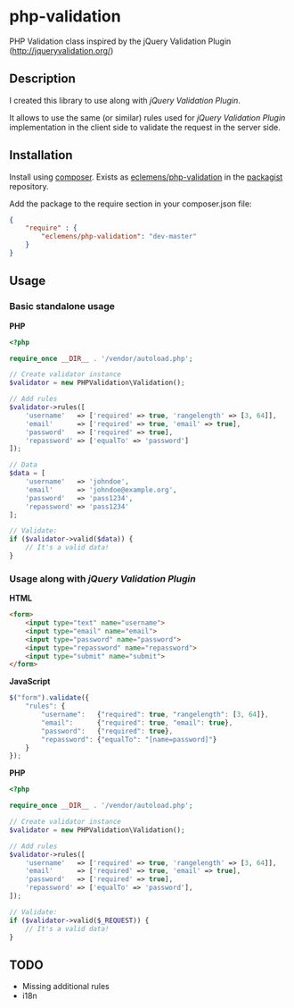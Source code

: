 # php-validation
PHP Validation class inspired by the jQuery Validation Plugin (http://jqueryvalidation.org/)

Description
------------

I created this library to use along with *jQuery Validation Plugin*.

It allows to use the same (or similar) rules used for *jQuery Validation Plugin* implementation in the client side to validate the request in the server side.

Installation
------------

Install using [composer](http://getcomposer.org/). Exists as
[eclemens/php-validation](https://packagist.org/packages/eclemens/php-validation)
in the [packagist](https://packagist.org/) repository.

Add the package to the require section in your composer.json file:

```json
{
    "require" : {
        "eclemens/php-validation": "dev-master"
    }
}
```

Usage
-----

### Basic standalone usage

**PHP**
```php
<?php

require_once __DIR__ . '/vendor/autoload.php';

// Create validator instance
$validator = new PHPValidation\Validation();

// Add rules
$validator->rules([
    'username'   => ['required' => true, 'rangelength' => [3, 64]],
    'email'      => ['required' => true, 'email' => true],
    'password'   => ['required' => true],
    'repassword' => ['equalTo' => 'password']
]);

// Data
$data = [
    'username'   => 'johndoe',
    'email'      => 'johndoe@example.org',
    'password'   => 'pass1234',
    'repassword' => 'pass1234'
];

// Validate:
if ($validator->valid($data)) {
    // It's a valid data!
}

```

### Usage along with *jQuery Validation Plugin*

**HTML**
```html
<form>
    <input type="text" name="username">
    <input type="email" name="email">
    <input type="password" name="password">
    <input type="repassword" name="repassword">
    <input type="submit" name="submit">
</form>
```

**JavaScript**
```javascript
$("form").validate({
    "rules": {
        "username":   {"required": true, "rangelength": [3, 64]},
        "email":      {"required": true, "email": true},
        "password":   {"required": true},
        "repassword": {"equalTo": "[name=password]"}
    }
});
```

**PHP**
```php
<?php

require_once __DIR__ . '/vendor/autoload.php';

// Create validator instance
$validator = new PHPValidation\Validation();

// Add rules
$validator->rules([
    'username'   => ['required' => true, 'rangelength' => [3, 64]],
    'email'      => ['required' => true, 'email' => true],
    'password'   => ['required' => true],
    'repassword' => ['equalTo' => 'password'],
]);

// Validate:
if ($validator->valid($_REQUEST)) {
    // It's a valid data!
}

```

TODO
-------
* Missing additional rules
* i18n
